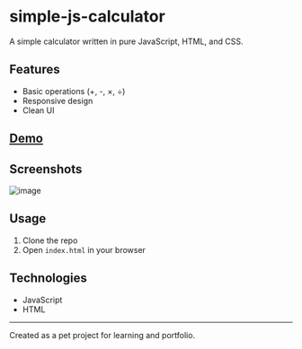 # simple-js-calculator

A simple calculator written in pure JavaScript, HTML, and CSS.

## Features

- Basic operations (+, -, ×, ÷)
- Responsive design
- Clean UI

## [Demo](https://username.github.io/simple-js-calculator/)

## Screenshots

![image](https://github.com/user-attachments/assets/0c2c0103-c318-4664-a4fb-2586e04ce314)


## Usage

1. Clone the repo
2. Open `index.html` in your browser

## Technologies

- JavaScript
- HTML


---

Created as a pet project for learning and portfolio.
